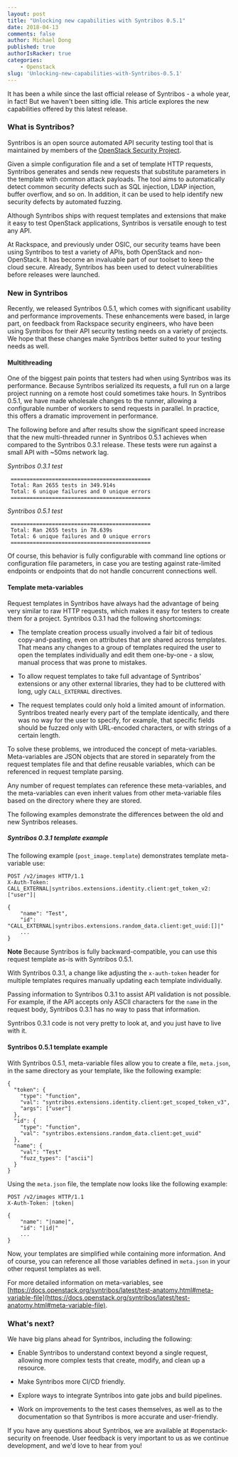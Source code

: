 ```yaml
---
layout: post
title: "Unlocking new capabilities with Syntribos 0.5.1"
date: 2018-04-13
comments: false
author: Michael Dong
published: true
authorIsRacker: true
categories:
    - Openstack
slug: 'Unlocking-new-capabilities-with-Syntribos-0.5.1' 
---
```


It has been a while since the last official release of Syntribos - a whole
year, in fact! But we haven't been sitting idle. This article explores the new
capabilities offered by this latest release.

<!--more-->

### What is Syntribos?

Syntribos is an open source automated API security testing tool that is
maintained by members of the
[OpenStack Security Project](https://wiki.openstack.org/wiki/Security-SIG).

Given a simple configuration file and a set of template HTTP requests, Syntribos
generates and sends new requests that substitute parameters in the template with
common attack payloads. The tool aims to automatically detect common security
defects such as SQL injection, LDAP injection, buffer overflow, and so on. In
addition, it can be used to help identify new security defects by automated
fuzzing.

Although Syntribos ships with request templates and extensions that make it easy
to test OpenStack applications, Syntribos is versatile enough to test any API.

At Rackspace, and previously under OSIC, our security teams have been using
Syntribos to test a variety of APIs, both OpenStack and non-OpenStack. It has
become an invaluable part of our toolset to keep the cloud secure. Already,
Syntribos has been used to detect vulnerabilities before releases were launched.

### New in Syntribos

Recently, we released Syntribos 0.5.1, which comes with significant usability
and performance improvements. These enhancements were based, in large part, on
feedback from Rackspace security engineers, who have been using Syntribos for
their API security testing needs on a variety of projects. We hope that these
changes make Syntribos better suited to your testing needs as well.

#### Multithreading

One of the biggest pain points that testers had when using Syntribos was its
performance. Because Syntribos serialized its requests, a full run on a large
project running on a remote host could sometimes take hours. In Syntribos 0.5.1,
we have made wholesale changes to the runner, allowing a configurable number of
workers to send requests in parallel. In practice, this offers a dramatic
improvement in performance.

The following before and after results show the significant speed increase that
the new multi-threaded runner in Syntribos 0.5.1 achieves when compared to the
Syntribos 0.3.1 release. These tests were run against a small API with ~50ms
network lag.

*Syntribos 0.3.1 test*

     ============================================
     Total: Ran 2655 tests in 349.914s
     Total: 6 unique failures and 0 unique errors
     ============================================

*Syntribos 0.5.1 test*

     ============================================
     Total: Ran 2655 tests in 78.639s
     Total: 6 unique failures and 0 unique errors
     ============================================

Of course, this behavior is fully configurable with command line options or
configuration file parameters, in case you are testing against rate-limited
endpoints or endpoints that do not handle concurrent connections well.

#### Template meta-variables

Request templates in Syntribos have always had the advantage of being very
similar to raw HTTP requests, which makes it easy for testers to create them
for a project. Syntribos 0.3.1 had the following shortcomings:

- The template creation process usually involved a fair bit of tedious
  copy-and-pasting, even on attributes that are shared across templates. That
  means any changes to a group of templates required the user to open the
  templates individually and edit them one-by-one - a slow, manual process that
  was prone to mistakes.

- To allow request templates to take full advantage of Syntribos' extensions or
  any other external libraries, they had to be cluttered with long, ugly
  `CALL_EXTERNAL` directives.

- The request templates could only hold a limited amount of information.
  Syntribos treated nearly every part of the template identically, and there was
  no way for the user to specify, for example, that specific fields should be
  fuzzed only with URL-encoded characters, or with strings of a certain length.

To solve these problems, we introduced the concept of meta-variables.
Meta-variables are JSON objects that are stored in separately from the request
templates file and that define reusable variables, which can be referenced in
request template parsing.

Any number of request templates can reference these meta-variables, and the
meta-variables can even inherit values from other meta-variable files based on
the directory where they are stored.

The following examples demonstrate the differences between the old and new
Syntribos releases.

##### Syntribos 0.3.1 template example

The following example (`post_image.template`) demonstrates template meta-variable use:

    POST /v2/images HTTP/1.1
    X-Auth-Token: CALL_EXTERNAL|syntribos.extensions.identity.client:get_token_v2:["user"]|

    {
        "name": "Test",
        "id": "CALL_EXTERNAL|syntribos.extensions.random_data.client:get_uuid:[]|"
        ...
    }

**Note** Because Syntribos is fully backward-compatible, you can use this request
template as-is with Syntribos 0.5.1.

With Syntribos 0.3.1, a change like adjusting the `x-auth-token` header for
multiple templates requires manually updating each template individually.

Passing information to Syntribos 0.3.1 to assist API validation is not possible.
For example, if the API accepts only ASCII characters for the `name` in the
request body, Syntribos 0.3.1 has no way to pass that information.

Syntribos 0.3.1 code is not very pretty to look at, and you just have to
live with it.

#### Syntribos 0.5.1 template example

With Syntribos 0.5.1, meta-variable files allow you to create a file,
`meta.json`, in the same directory as your template, like the following example:

    {
      "token": {
        "type": "function",
        "val": "syntribos.extensions.identity.client:get_scoped_token_v3",
        "args": ["user"]
      },
      "id": {
        "type": "function",
        "val": "syntribos.extensions.random_data.client:get_uuid"
      },
      "name": {
        "val": "Test"
        "fuzz_types": ["ascii"]
      }
    }

Using the `meta.json` file, the template now looks like the following example:

    POST /v2/images HTTP/1.1
    X-Auth-Token: |token|

    {
        "name": "|name|",
        "id": "|id|"
        ...
    }

Now, your templates are simplified while containing more information. And of
course, you can reference all those variables defined in `meta.json` in your
other request templates as well.

For more detailed information on meta-variables, see
[https://docs.openstack.org/syntribos/latest/test-anatomy.html#meta-variable-file](https://docs.openstack.org/syntribos/latest/test-anatomy.html#meta-variable-file).

### What's next?

We have big plans ahead for Syntribos, including the following:

- Enable Syntribos to understand context beyond a single request, allowing more
  complex tests that create, modify, and clean up a resource.

- Make Syntribos more CI/CD friendly.

- Explore ways to integrate Syntribos into gate jobs and build pipelines.

- Work on improvements to the test cases themselves, as well as to the documentation
  so that Syntribos is more accurate and user-friendly.

If you have any questions about Syntribos, we are available at #openstack-security
on freenode. User feedback is very important to us as we continue development,
and we'd love to hear from you!

